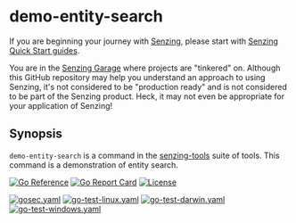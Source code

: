 # demo-entity-search

If you are beginning your journey with
[Senzing](https://senzing.com/),
please start with
[Senzing Quick Start guides](https://docs.senzing.com/quickstart/).

You are in the
[Senzing Garage](https://github.com/senzing-garage)
where projects are "tinkered" on.
Although this GitHub repository may help you understand an approach to using Senzing,
it's not considered to be "production ready" and is not considered to be part of the Senzing product.
Heck, it may not even be appropriate for your application of Senzing!

## Synopsis

`demo-entity-search` is a command in the
[senzing-tools](https://github.com/Senzing/senzing-tools)
suite of tools.
This command is a demonstration of entity search.

[![Go Reference](https://pkg.go.dev/badge/github.com/senzing-garage/demo-entity-search.svg)](https://pkg.go.dev/github.com/senzing-garage/demo-entity-search)
[![Go Report Card](https://goreportcard.com/badge/github.com/senzing-garage/demo-entity-search)](https://goreportcard.com/report/github.com/senzing-garage/demo-entity-search)
[![License](https://img.shields.io/badge/License-Apache2-brightgreen.svg)](https://github.com/senzing-garage/demo-entity-search/blob/main/LICENSE)

[![gosec.yaml](https://github.com/senzing-garage/demo-entity-search/actions/workflows/gosec.yaml/badge.svg)](https://github.com/senzing-garage/demo-entity-search/actions/workflows/gosec.yaml)
[![go-test-linux.yaml](https://github.com/senzing-garage/demo-entity-search/actions/workflows/go-test-linux.yaml/badge.svg)](https://github.com/senzing-garage/demo-entity-search/actions/workflows/go-test-linux.yaml)
[![go-test-darwin.yaml](https://github.com/senzing-garage/demo-entity-search/actions/workflows/go-test-darwin.yaml/badge.svg)](https://github.com/senzing-garage/demo-entity-search/actions/workflows/go-test-darwin.yaml)
[![go-test-windows.yaml](https://github.com/senzing-garage/demo-entity-search/actions/workflows/go-test-windows.yaml/badge.svg)](https://github.com/senzing-garage/demo-entity-search/actions/workflows/go-test-windows.yaml)
